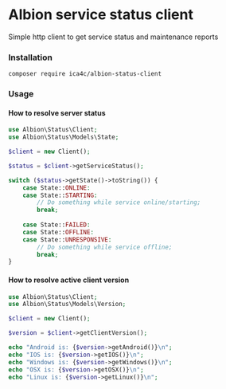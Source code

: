 # Albion service status client

Simple http client to get service status and maintenance reports

### Installation 

`composer require ica4c/albion-status-client`

### Usage

#### How to resolve server status

```php
use Albion\Status\Client;
use Albion\Status\Models\State;

$client = new Client();

$status = $client->getServiceStatus();

switch ($status->getState()->toString()) {
    case State::ONLINE:
    case State::STARTING:
        // Do something while service online/starting;
        break;
    
    case State::FAILED:    
    case State::OFFLINE:
    case State::UNRESPONSIVE:
        // Do something while service offline; 
        break;
}
```

#### How to resolve active client version

```php
use Albion\Status\Client;
use Albion\Status\Models\Version;

$client = new Client();

$version = $client->getClientVersion();

echo "Android is: {$version->getAndroid()}\n";
echo "IOS is: {$version->getIOS()}\n";
echo "Windows is: {$version->getWindows()}\n";
echo "OSX is: {$version->getOSX()}\n";
echo "Linux is: {$version->getLinux()}\n";

```